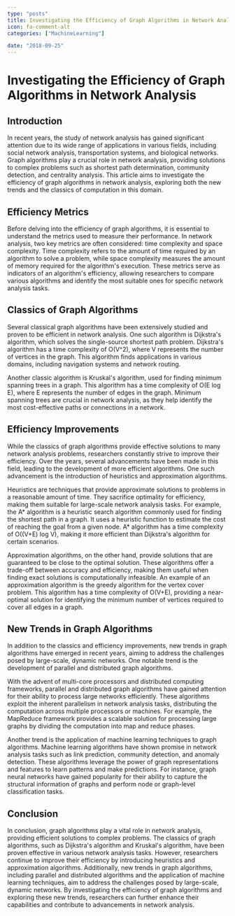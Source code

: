 ```yaml
---
type: "posts"
title: Investigating the Efficiency of Graph Algorithms in Network Analysis
icon: fa-comment-alt
categories: ["MachineLearning"]

date: "2018-09-25"
---
```




# Investigating the Efficiency of Graph Algorithms in Network Analysis

## Introduction
In recent years, the study of network analysis has gained significant attention due to its wide range of applications in various fields, including social network analysis, transportation systems, and biological networks. Graph algorithms play a crucial role in network analysis, providing solutions to complex problems such as shortest path determination, community detection, and centrality analysis. This article aims to investigate the efficiency of graph algorithms in network analysis, exploring both the new trends and the classics of computation in this domain.

## Efficiency Metrics
Before delving into the efficiency of graph algorithms, it is essential to understand the metrics used to measure their performance. In network analysis, two key metrics are often considered: time complexity and space complexity. Time complexity refers to the amount of time required by an algorithm to solve a problem, while space complexity measures the amount of memory required for the algorithm's execution. These metrics serve as indicators of an algorithm's efficiency, allowing researchers to compare various algorithms and identify the most suitable ones for specific network analysis tasks.

## Classics of Graph Algorithms
Several classical graph algorithms have been extensively studied and proven to be efficient in network analysis. One such algorithm is Dijkstra's algorithm, which solves the single-source shortest path problem. Dijkstra's algorithm has a time complexity of O(V^2), where V represents the number of vertices in the graph. This algorithm finds applications in various domains, including navigation systems and network routing.

Another classic algorithm is Kruskal's algorithm, used for finding minimum spanning trees in a graph. This algorithm has a time complexity of O(E log E), where E represents the number of edges in the graph. Minimum spanning trees are crucial in network analysis, as they help identify the most cost-effective paths or connections in a network.

## Efficiency Improvements
While the classics of graph algorithms provide effective solutions to many network analysis problems, researchers constantly strive to improve their efficiency. Over the years, several advancements have been made in this field, leading to the development of more efficient algorithms. One such advancement is the introduction of heuristics and approximation algorithms.

Heuristics are techniques that provide approximate solutions to problems in a reasonable amount of time. They sacrifice optimality for efficiency, making them suitable for large-scale network analysis tasks. For example, the A* algorithm is a heuristic search algorithm commonly used for finding the shortest path in a graph. It uses a heuristic function to estimate the cost of reaching the goal from a given node. A* algorithm has a time complexity of O((V+E) log V), making it more efficient than Dijkstra's algorithm for certain scenarios.

Approximation algorithms, on the other hand, provide solutions that are guaranteed to be close to the optimal solution. These algorithms offer a trade-off between accuracy and efficiency, making them useful when finding exact solutions is computationally infeasible. An example of an approximation algorithm is the greedy algorithm for the vertex cover problem. This algorithm has a time complexity of O(V+E), providing a near-optimal solution for identifying the minimum number of vertices required to cover all edges in a graph.

## New Trends in Graph Algorithms
In addition to the classics and efficiency improvements, new trends in graph algorithms have emerged in recent years, aiming to address the challenges posed by large-scale, dynamic networks. One notable trend is the development of parallel and distributed graph algorithms.

With the advent of multi-core processors and distributed computing frameworks, parallel and distributed graph algorithms have gained attention for their ability to process large networks efficiently. These algorithms exploit the inherent parallelism in network analysis tasks, distributing the computation across multiple processors or machines. For example, the MapReduce framework provides a scalable solution for processing large graphs by dividing the computation into map and reduce phases.

Another trend is the application of machine learning techniques to graph algorithms. Machine learning algorithms have shown promise in network analysis tasks such as link prediction, community detection, and anomaly detection. These algorithms leverage the power of graph representations and features to learn patterns and make predictions. For instance, graph neural networks have gained popularity for their ability to capture the structural information of graphs and perform node or graph-level classification tasks.

## Conclusion
In conclusion, graph algorithms play a vital role in network analysis, providing efficient solutions to complex problems. The classics of graph algorithms, such as Dijkstra's algorithm and Kruskal's algorithm, have been proven effective in various network analysis tasks. However, researchers continue to improve their efficiency by introducing heuristics and approximation algorithms. Additionally, new trends in graph algorithms, including parallel and distributed algorithms and the application of machine learning techniques, aim to address the challenges posed by large-scale, dynamic networks. By investigating the efficiency of graph algorithms and exploring these new trends, researchers can further enhance their capabilities and contribute to advancements in network analysis.